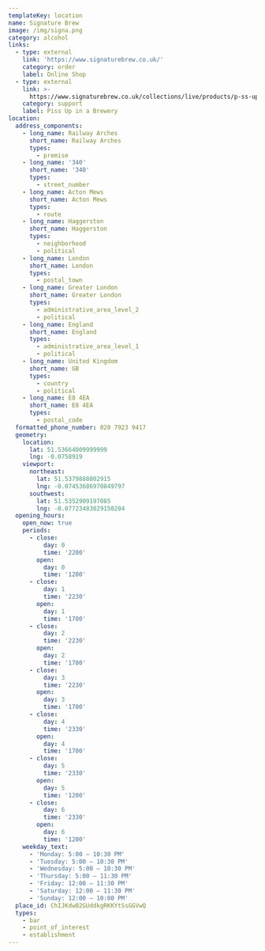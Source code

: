 ```yaml
---
templateKey: location
name: Signature Brew
image: /img/signa.png
category: alcohol
links:
  - type: external
    link: 'https://www.signaturebrew.co.uk/'
    category: order
    label: Online Shop
  - type: external
    link: >-
      https://www.signaturebrew.co.uk/collections/live/products/p-ss-up-in-a-brewery-guest
    category: support
    label: Piss Up in a Brewery
location:
  address_components:
    - long_name: Railway Arches
      short_name: Railway Arches
      types:
        - premise
    - long_name: '340'
      short_name: '340'
      types:
        - street_number
    - long_name: Acton Mews
      short_name: Acton Mews
      types:
        - route
    - long_name: Haggerston
      short_name: Haggerston
      types:
        - neighborhood
        - political
    - long_name: London
      short_name: London
      types:
        - postal_town
    - long_name: Greater London
      short_name: Greater London
      types:
        - administrative_area_level_2
        - political
    - long_name: England
      short_name: England
      types:
        - administrative_area_level_1
        - political
    - long_name: United Kingdom
      short_name: GB
      types:
        - country
        - political
    - long_name: E8 4EA
      short_name: E8 4EA
      types:
        - postal_code
  formatted_phone_number: 020 7923 9417
  geometry:
    location:
      lat: 51.53664009999999
      lng: -0.0758919
    viewport:
      northeast:
        lat: 51.5379888802915
        lng: -0.07453686970849797
      southwest:
        lat: 51.5352909197085
        lng: -0.07723483029150204
  opening_hours:
    open_now: true
    periods:
      - close:
          day: 0
          time: '2200'
        open:
          day: 0
          time: '1200'
      - close:
          day: 1
          time: '2230'
        open:
          day: 1
          time: '1700'
      - close:
          day: 2
          time: '2230'
        open:
          day: 2
          time: '1700'
      - close:
          day: 3
          time: '2230'
        open:
          day: 3
          time: '1700'
      - close:
          day: 4
          time: '2330'
        open:
          day: 4
          time: '1700'
      - close:
          day: 5
          time: '2330'
        open:
          day: 5
          time: '1200'
      - close:
          day: 6
          time: '2330'
        open:
          day: 6
          time: '1200'
    weekday_text:
      - 'Monday: 5:00 – 10:30 PM'
      - 'Tuesday: 5:00 – 10:30 PM'
      - 'Wednesday: 5:00 – 10:30 PM'
      - 'Thursday: 5:00 – 11:30 PM'
      - 'Friday: 12:00 – 11:30 PM'
      - 'Saturday: 12:00 – 11:30 PM'
      - 'Sunday: 12:00 – 10:00 PM'
  place_id: ChIJKdw02GUddkgRKKYtSsGGVwQ
  types:
    - bar
    - point_of_interest
    - establishment
---
```

